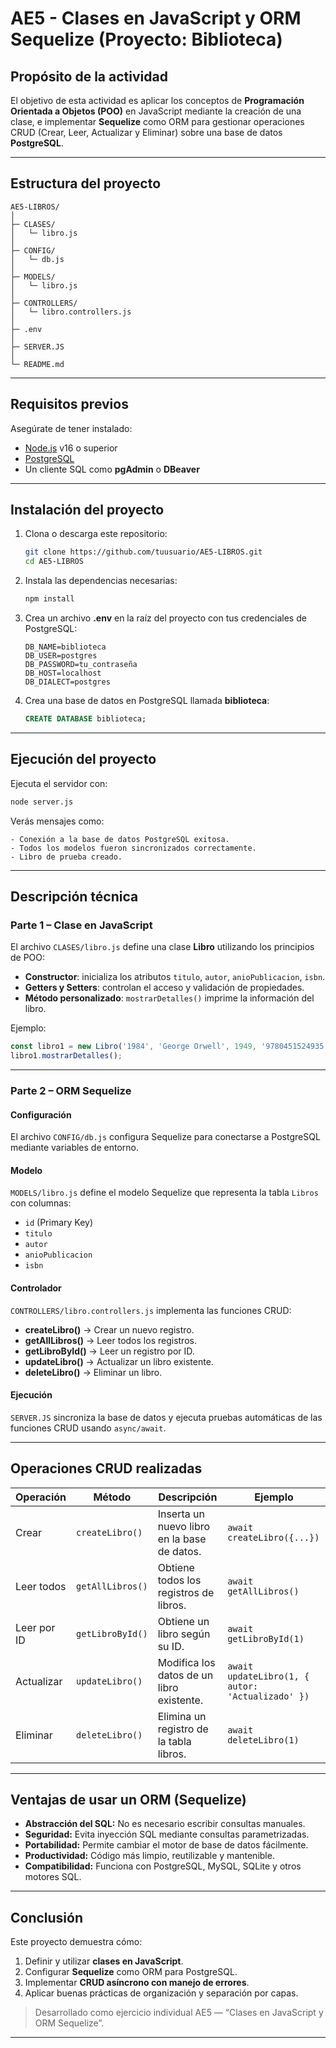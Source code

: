 # AE5 - Clases en JavaScript y ORM Sequelize (Proyecto: Biblioteca)

## Propósito de la actividad
El objetivo de esta actividad es aplicar los conceptos de **Programación Orientada a Objetos (POO)** en JavaScript mediante la creación de una clase, e implementar **Sequelize** como ORM para gestionar operaciones CRUD (Crear, Leer, Actualizar y Eliminar) sobre una base de datos **PostgreSQL**.

---

## Estructura del proyecto

```
AE5-LIBROS/
│
├─ CLASES/
│   └─ libro.js               
│
├─ CONFIG/
│   └─ db.js                   
│
├─ MODELS/
│   └─ libro.js                
│
├─ CONTROLLERS/
│   └─ libro.controllers.js    
│
├─ .env                        
│
├─ SERVER.JS                   
│
└─ README.md                   
```

---

## Requisitos previos

Asegúrate de tener instalado:

- [Node.js](https://nodejs.org/) v16 o superior  
- [PostgreSQL](https://www.postgresql.org/)  
- Un cliente SQL como **pgAdmin** o **DBeaver**

---

## Instalación del proyecto

1. Clona o descarga este repositorio:
   ```bash
   git clone https://github.com/tuusuario/AE5-LIBROS.git
   cd AE5-LIBROS
   ```

2. Instala las dependencias necesarias:
   ```bash
   npm install
   ```

3. Crea un archivo **.env** en la raíz del proyecto con tus credenciales de PostgreSQL:
   ```env
   DB_NAME=biblioteca
   DB_USER=postgres
   DB_PASSWORD=tu_contraseña
   DB_HOST=localhost
   DB_DIALECT=postgres
   ```

4. Crea una base de datos en PostgreSQL llamada **biblioteca**:
   ```sql
   CREATE DATABASE biblioteca;
   ```

---

## Ejecución del proyecto

Ejecuta el servidor con:
```bash
node server.js
```

Verás mensajes como:
```
- Conexión a la base de datos PostgreSQL exitosa.
- Todos los modelos fueron sincronizados correctamente.
- Libro de prueba creado.
```

---

## Descripción técnica

### Parte 1 – Clase en JavaScript
El archivo `CLASES/libro.js` define una clase **Libro** utilizando los principios de POO:
- **Constructor**: inicializa los atributos `titulo`, `autor`, `anioPublicacion`, `isbn`.
- **Getters y Setters**: controlan el acceso y validación de propiedades.
- **Método personalizado**: `mostrarDetalles()` imprime la información del libro.

Ejemplo:
```javascript
const libro1 = new Libro('1984', 'George Orwell', 1949, '9780451524935');
libro1.mostrarDetalles();
```

---

### Parte 2 – ORM Sequelize

#### Configuración
El archivo `CONFIG/db.js` configura Sequelize para conectarse a PostgreSQL mediante variables de entorno.

#### Modelo
`MODELS/libro.js` define el modelo Sequelize que representa la tabla `Libros` con columnas:
- `id` (Primary Key)
- `titulo`
- `autor`
- `anioPublicacion`
- `isbn`

#### Controlador
`CONTROLLERS/libro.controllers.js` implementa las funciones CRUD:
- **createLibro()** → Crear un nuevo registro.
- **getAllLibros()** → Leer todos los registros.
- **getLibroById()** → Leer un registro por ID.
- **updateLibro()** → Actualizar un libro existente.
- **deleteLibro()** → Eliminar un libro.

#### Ejecución
`SERVER.JS` sincroniza la base de datos y ejecuta pruebas automáticas de las funciones CRUD usando `async/await`.

---

## Operaciones CRUD realizadas

| Operación | Método | Descripción | Ejemplo |
|------------|---------|-------------|----------|
| Crear | `createLibro()` | Inserta un nuevo libro en la base de datos. | `await createLibro({...})` |
| Leer todos | `getAllLibros()` | Obtiene todos los registros de libros. | `await getAllLibros()` |
| Leer por ID | `getLibroById()` | Obtiene un libro según su ID. | `await getLibroById(1)` |
| Actualizar | `updateLibro()` | Modifica los datos de un libro existente. | `await updateLibro(1, { autor: 'Actualizado' })` |
| Eliminar | `deleteLibro()` | Elimina un registro de la tabla libros. | `await deleteLibro(1)` |

---

## Ventajas de usar un ORM (Sequelize)

- **Abstracción del SQL:** No es necesario escribir consultas manuales.
- **Seguridad:** Evita inyección SQL mediante consultas parametrizadas.
- **Portabilidad:** Permite cambiar el motor de base de datos fácilmente.
- **Productividad:** Código más limpio, reutilizable y mantenible.
- **Compatibilidad:** Funciona con PostgreSQL, MySQL, SQLite y otros motores SQL.

---

## Conclusión

Este proyecto demuestra cómo:
1. Definir y utilizar **clases en JavaScript**.
2. Configurar **Sequelize** como ORM para PostgreSQL.
3. Implementar **CRUD asíncrono con manejo de errores**.
4. Aplicar buenas prácticas de organización y separación por capas.

> Desarrollado como ejercicio individual AE5 — “Clases en JavaScript y ORM Sequelize”.

---
